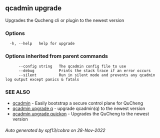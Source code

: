 ## qcadmin upgrade

Upgrades the Qucheng cli or plugin to the newest version

### Options

```
  -h, --help   help for upgrade
```

### Options inherited from parent commands

```
      --config string   The qcadmin config file to use
      --debug           Prints the stack trace if an error occurs
      --silent          Run in silent mode and prevents any qcadmin log output except panics & fatals
```

### SEE ALSO

* [qcadmin](qcadmin.md)	 - Easily bootstrap a secure control plane for QuCheng
* [qcadmin upgrade q](qcadmin_upgrade_q.md)	 - upgrade qcadmin(q) to the newest version
* [qcadmin upgrade quickon](qcadmin_upgrade_quickon.md)	 - Upgrades the QuCheng to the newest version

###### Auto generated by spf13/cobra on 28-Nov-2022
